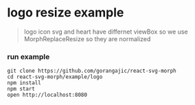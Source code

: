 # logo resize example

> logo icon svg and heart have differnet viewBox so we use MorphReplaceResize so they are normalized

### run example

```
git clone https://github.com/gorangajic/react-svg-morph
cd react-svg-morph/example/logo
npm install
npm start
open http://localhost:8080
```
